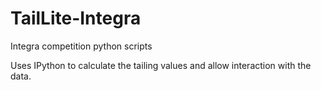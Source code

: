 # TailLite-Integra
Integra competition python scripts

Uses IPython to calculate the tailing values and allow interaction with the data.

